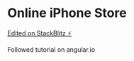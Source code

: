 # Online iPhone Store

[Edited on StackBlitz ⚡️](https://stackblitz.com/edit/mischiefapp-angular)

Followed tutorial on angular.io 

